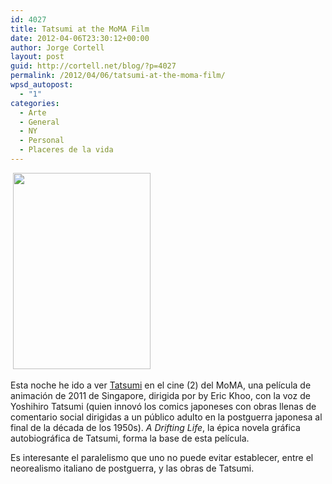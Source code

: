 ```yaml
---
id: 4027
title: Tatsumi at the MoMA Film
date: 2012-04-06T23:30:12+00:00
author: Jorge Cortell
layout: post
guid: http://cortell.net/blog/?p=4027
permalink: /2012/04/06/tatsumi-at-the-moma-film/
wpsd_autopost:
  - "1"
categories:
  - Arte
  - General
  - NY
  - Personal
  - Placeres de la vida
---
```

 <img class="aligncenter" title="Tatsumi film" src="http://upload.wikimedia.org/wikipedia/en/thumb/4/49/Tatsumi_movie_poster.jpg/220px-Tatsumi_movie_poster.jpg" alt="" width="220" height="314" />

Esta noche he ido a ver <a title="http://www.moma.org/visit/calendar/film_screenings/14888" href="http://www.moma.org/visit/calendar/film_screenings/14888" target="_blank">Tatsumi</a> en el cine (2) del MoMA, una película de animación de 2011 de Singapore, dirigida por by Eric Khoo, con la voz de Yoshihiro Tatsumi (quien innovó los comics japoneses con obras llenas de comentario social dirigidas a un público adulto en la postguerra japonesa al final de la década de los 1950s). _A_ _Drifting Life_, la épica novela gráfica autobiográfica de Tatsumi, forma la base de esta película.

Es interesante el paralelismo que uno no puede evitar establecer, entre el neorealismo italiano de postguerra, y las obras de Tatsumi.